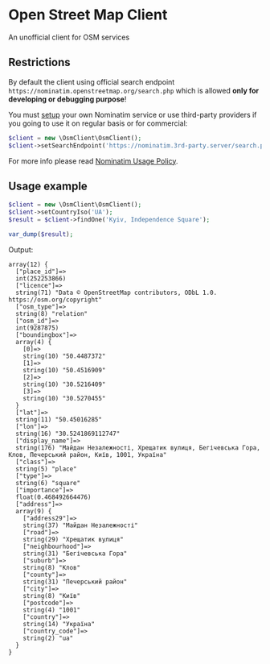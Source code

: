 # Open Street Map Client

An unofficial client for OSM services

## Restrictions

By default the client using official search endpoint `https://nominatim.openstreetmap.org/search.php` which is allowed **only for developing or debugging purpose**!

You must [setup](http://nominatim.org/release-docs/latest/admin/Installation/) your own Nominatim service or use third-party providers if you going to use it on regular basis or for commercial:
```php
$client = new \OsmClient\OsmClient();
$client->setSearchEndpoint('https://nominatim.3rd-party.server/search.php');
```

For more info please read [Nominatim Usage Policy](https://operations.osmfoundation.org/policies/nominatim/).

## Usage example
```php
$client = new \OsmClient\OsmClient();
$client->setCountryIso('UA');
$result = $client->findOne('Kyiv, Independence Square');

var_dump($result); 
```
Output:
```
array(12) {
  ["place_id"]=>
  int(252253866)
  ["licence"]=>
  string(71) "Data © OpenStreetMap contributors, ODbL 1.0. https://osm.org/copyright"
  ["osm_type"]=>
  string(8) "relation"
  ["osm_id"]=>
  int(9287875)
  ["boundingbox"]=>
  array(4) {
    [0]=>
    string(10) "50.4487372"
    [1]=>
    string(10) "50.4516909"
    [2]=>
    string(10) "30.5216409"
    [3]=>
    string(10) "30.5270455"
  }
  ["lat"]=>
  string(11) "50.45016285"
  ["lon"]=>
  string(16) "30.5241869112747"
  ["display_name"]=>
  string(176) "Майдан Незалежності, Хрещатик вулиця, Бегічевська Гора, Клов, Печерський район, Київ, 1001, Україна"
  ["class"]=>
  string(5) "place"
  ["type"]=>
  string(6) "square"
  ["importance"]=>
  float(0.468492664476)
  ["address"]=>
  array(9) {
    ["address29"]=>
    string(37) "Майдан Незалежності"
    ["road"]=>
    string(29) "Хрещатик вулиця"
    ["neighbourhood"]=>
    string(31) "Бегічевська Гора"
    ["suburb"]=>
    string(8) "Клов"
    ["county"]=>
    string(31) "Печерський район"
    ["city"]=>
    string(8) "Київ"
    ["postcode"]=>
    string(4) "1001"
    ["country"]=>
    string(14) "Україна"
    ["country_code"]=>
    string(2) "ua"
  }
}
```

